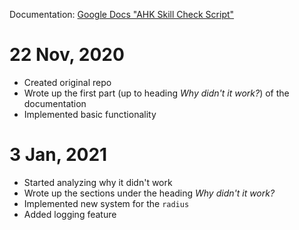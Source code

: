 Documentation: [Google Docs "AHK Skill Check Script"](https://docs.google.com/document/d/1hdxWs1B4XUBNSWsuO7dYCkg_6YBa4E0-jWKeLSXJ8yM/edit?usp=sharing)

# 22 Nov, 2020

* Created original repo
* Wrote up the first part (up to heading *Why didn't it work?*) of the documentation
* Implemented basic functionality

# 3 Jan, 2021

* Started analyzing why it didn't work
* Wrote up the sections under the heading *Why didn't it work?*
* Implemented new system for the `radius`
* Added logging feature
